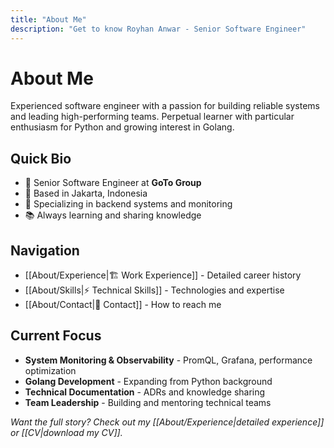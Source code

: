 ```yaml
---
title: "About Me"
description: "Get to know Royhan Anwar - Senior Software Engineer"
---
```


# About Me

Experienced software engineer with a passion for building reliable systems and leading high-performing teams. Perpetual learner with particular enthusiasm for Python and growing interest in Golang.

## Quick Bio
- 🏢 Senior Software Engineer at **GoTo Group**
- 📍 Based in Jakarta, Indonesia
- 🔧 Specializing in backend systems and monitoring
- 📚 Always learning and sharing knowledge

## Navigation
- [[About/Experience|🏗️ Work Experience]] - Detailed career history
- [[About/Skills|⚡ Technical Skills]] - Technologies and expertise
- [[About/Contact|📧 Contact]] - How to reach me

## Current Focus
- **System Monitoring & Observability** - PromQL, Grafana, performance optimization
- **Golang Development** - Expanding from Python background
- **Technical Documentation** - ADRs and knowledge sharing
- **Team Leadership** - Building and mentoring technical teams

*Want the full story? Check out my [[About/Experience|detailed experience]] or [[CV|download my CV]].*
